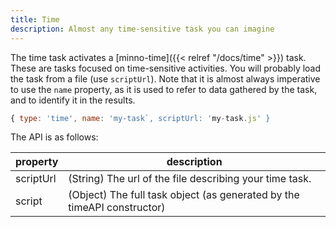 ```yaml
---
title: Time
description: Almost any time-sensitive task you can imagine
---
```


The time task activates a [minno-time]({{< relref "/docs/time" >}}) task.
These are tasks focused on time-sensitive activities.
You will probably load the task from a file (use `scriptUrl`).
Note that it is almost always imperative to use the `name` property, as it is used to refer to
data gathered by the task, and to identify it in the results.

```js
{ type: 'time', name: 'my-task`, scriptUrl: 'my-task.js' }
```

The API is as follows:

property        | description
--------------- | ---------------------
scriptUrl       | (String) The url of the file describing your time task.
script          | (Object) The full task object (as generated by the timeAPI constructor)
